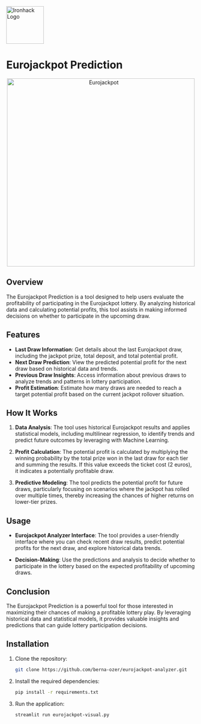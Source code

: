 <img src="https://bit.ly/2VnXWr2" alt="Ironhack Logo" width="100"/>

# Eurojackpot Prediction

<div style="text-align:center;">
    <img src="Assets/streamlit-header.png" alt="Eurojackpot" width="500"/>
</div>

## Overview

The Eurojackpot Prediction is a tool designed to help users evaluate the profitability of participating in the Eurojackpot lottery. By analyzing historical data and calculating potential profits, this tool assists in making informed decisions on whether to participate in the upcoming draw.

## Features

- **Last Draw Information**: Get details about the last Eurojackpot draw, including the jackpot prize, total deposit, and total potential profit.
- **Next Draw Prediction**: View the predicted potential profit for the next draw based on historical data and trends.
- **Previous Draw Insights**: Access information about previous draws to analyze trends and patterns in lottery participation.
- **Profit Estimation**: Estimate how many draws are needed to reach a target potential profit based on the current jackpot rollover situation.

## How It Works

1. **Data Analysis**: The tool uses historical Eurojackpot results and applies statistical models, including multilinear regression, to identify trends and predict future outcomes by leveraging with Machine Learning.
   
2. **Profit Calculation**: The potential profit is calculated by multiplying the winning probability by the total prize won in the last draw for each tier and summing the results. If this value exceeds the ticket cost (2 euros), it indicates a potentially profitable draw.

3. **Predictive Modeling**: The tool predicts the potential profit for future draws, particularly focusing on scenarios where the jackpot has rolled over multiple times, thereby increasing the chances of higher returns on lower-tier prizes.

## Usage

- **Eurojackpot Analyzer Interface**: The tool provides a user-friendly interface where you can check recent draw results, predict potential profits for the next draw, and explore historical data trends.

- **Decision-Making**: Use the predictions and analysis to decide whether to participate in the lottery based on the expected profitability of upcoming draws.

## Conclusion

The Eurojackpot Prediction is a powerful tool for those interested in maximizing their chances of making a profitable lottery play. By leveraging historical data and statistical models, it provides valuable insights and predictions that can guide lottery participation decisions.

## Installation

1. Clone the repository:
   ```bash
   git clone https://github.com/berna-ozer/eurojackpot-analyzer.git
   ```
2. Install the required dependencies:
   ```bash
   pip install -r requirements.txt
   ```
3. Run the application:
   ```bash
   streamlit run eurojackpot-visual.py
   ```




